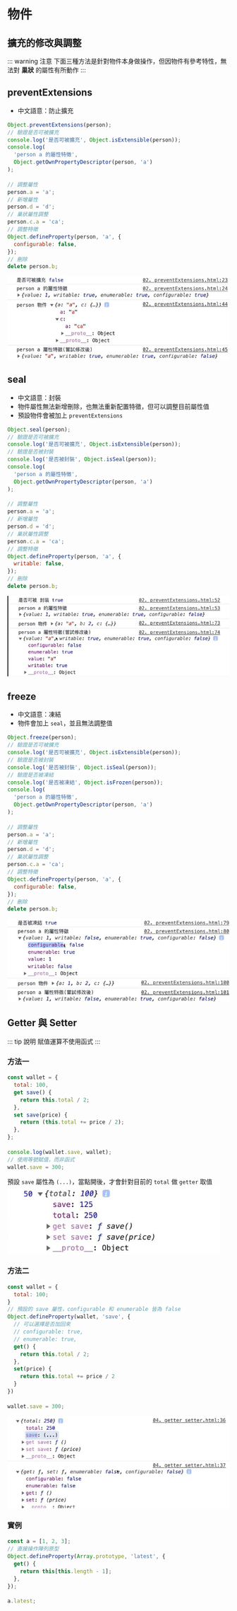 # 物件

## 擴充的修改與調整

::: warning 注意
下面三種方法是針對物件本身做操作，但因物件有參考特性，無法對 **巢狀** 的屬性有所動作
:::

## preventExtensions

- 中文語意：防止擴充

```js
Object.preventExtensions(person);
// 驗證是否可被擴充
console.log('是否可被擴充', Object.isExtensible(person));
console.log(
  'person a 的屬性特徵',
  Object.getOwnPropertyDescriptor(person, 'a')
);

// 調整屬性
person.a = 'a';
// 新增屬性
person.d = 'd';
// 巢狀屬性調整
person.c.a = 'ca';
// 調整特徵
Object.defineProperty(person, 'a', {
  configurable: false,
});
// 刪除
delete person.b;
```

![輸出結果](./images/prevent-extension.jpg)

## seal

- 中文語意：封裝
- 物件屬性無法新增刪除，也無法重新配置特徵，但可以調整目前屬性值
- 預設物件會被加上 `preventExtensions`

```js
Object.seal(person);
// 驗證是否可被擴充
console.log('是否可被擴充', Object.isExtensible(person));
// 驗證是否被封裝
console.log('是否被封裝', Object.isSeal(person));
console.log(
  'person a 的屬性特徵',
  Object.getOwnPropertyDescriptor(person, 'a')
);

// 調整屬性
person.a = 'a';
// 新增屬性
person.d = 'd';
// 巢狀屬性調整
person.c.a = 'ca';
// 調整特徵
Object.defineProperty(person, 'a', {
  writable: false,
});
// 刪除
delete person.b;
```

![輸出結果](./images/seal.jpg)

## freeze

- 中文語意：凍結
- 物件會加上 `seal`，並且無法調整值

```js
Object.freeze(person);
// 驗證是否可被擴充
console.log('是否可被擴充', Object.isExtensible(person));
// 驗證是否被封裝
console.log('是否被封裝', Object.isSeal(person));
// 驗證是否被凍結
console.log('是否被凍結', Object.isFrozen(person));
console.log(
  'person a 的屬性特徵',
  Object.getOwnPropertyDescriptor(person, 'a')
);

// 調整屬性
person.a = 'a';
// 新增屬性
person.d = 'd';
// 巢狀屬性調整
person.c.a = 'ca';
// 調整特徵
Object.defineProperty(person, 'a', {
  configurable: false,
});
// 刪除
delete person.b;
```

![輸出結果](./images/freeze.jpg)

## Getter 與 Setter

::: tip 說明
賦值運算不使用函式
:::

### 方法一

```js
const wallet = {
  total: 100,
  get save() {
    return this.total / 2;
  },
  set save(price) {
    return (this.total += price / 2);
  },
};

console.log(wallet.save, wallet);
// 使用等號賦值，而非函式
wallet.save = 300;
```

預設 `save` 屬性為 `(...)`，當點開後，才會針對目前的 `total` 做 `getter` 取值
![輸出結果](./images/getter-setter-in-object.jpg)

### 方法二

```js
const wallet = {
  total: 100;
}
// 預設的 save 屬性，configurable 和 enumerable 皆為 false
Object.defineProperty(wallet, 'save', {
  // 可以選擇是否加回來
  // configurable: true,
  // enumerable: true,
  get() {
    return this.total / 2;
  },
  set(price) {
    return this.total += price / 2
  }
})

wallet.save = 300;
```

![輸出結果](./images/definedProperty-getter-setter.jpg)

### 實例

```js
const a = [1, 2, 3];
// 直接操作陣列原型
Object.defineProperty(Array.prototype, 'latest', {
  get() {
    return this[this.length - 1];
  },
});

a.latest;
```
